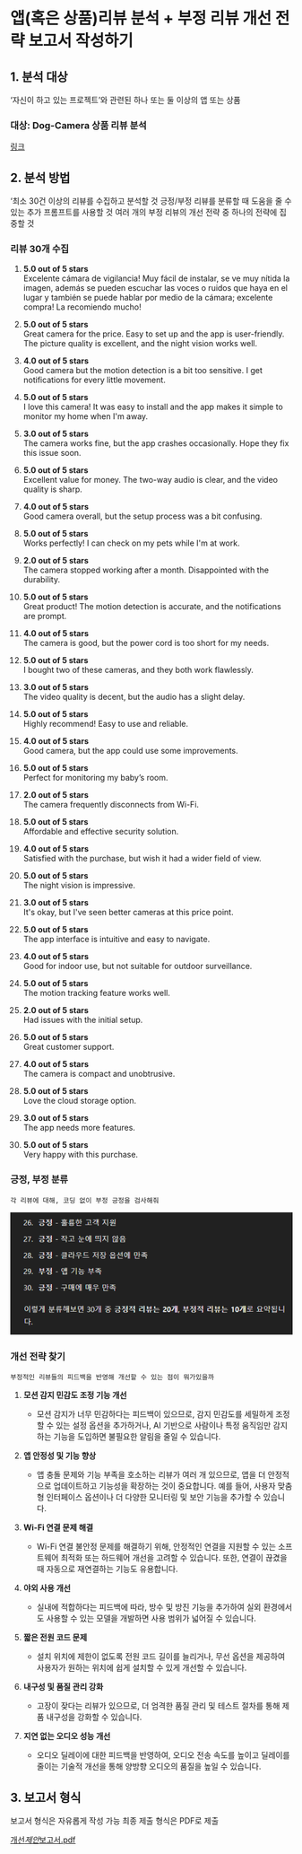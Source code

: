 # 앱(혹은 상품)리뷰 분석 + 부정 리뷰 개선 전략 보고서 작성하기

## 1. 분석 대상

‘자신이 하고 있는 프로젝트’와 관련된 하나 또는 둘 이상의 앱 또는 상품

### 대상: Dog-Camera 상품 리뷰 분석

[링크](https://www.amazon.com/Kasa-Smart-Home-Security-Camera/dp/B08GHX9G5L/ref=sr_1_7?crid=25Z4IJOYDU5CO&dib=eyJ2IjoiMSJ9.AwFzNTMkBHW9y2JXYjD8_BMQndMc1PRq7uvRxA6A98xMyw_O5P5GERZfJZuOVn-2z_royMK7ILI0t0SO--miqvOSWBAyPWwadJCEqQ_y6pw_YNeMuk8V3HzttnF6KRRwkvDP6qFBWKx2PVIsG1TSrcq3F0IhKwwBcxcnfhIyxTr04hD_VKnBi8vwY6iQNNu13lWbVf7iJbC8O0SOVk-6ZXpjY2xaLmFv6FWYGcmmKR7yttJF9itUjDu1EyRZycOylNgrGmiojd2K38NfXAfe9rNe-KuLQnGJuwHzKEQJEHc.J5tHOvwP5MsMmg2Thcc7YZhH_iaCSg1l-Rnxp65Geic&dib_tag=se&keywords=dog&qid=1731439719&sprefix=dog%2Caps%2C146&sr=8-7&th=1)

## 2. 분석 방법

‘최소 30건 이상의 리뷰를 수집하고 분석할 것
긍정/부정 리뷰를 분류할 때 도움을 줄 수 있는 추가 프롬프트를 사용할 것
여러 개의 부정 리뷰의 개선 전략 중 하나의 전략에 집중할 것

### 리뷰 30개 수집

1. **5.0 out of 5 stars**  
   Excelente cámara de vigilancia! Muy fácil de instalar, se ve muy nítida la imagen, además se pueden escuchar las voces o ruidos que haya en el lugar y también se puede hablar por medio de la cámara; excelente compra! La recomiendo mucho!

2. **5.0 out of 5 stars**  
   Great camera for the price. Easy to set up and the app is user-friendly. The picture quality is excellent, and the night vision works well.

3. **4.0 out of 5 stars**  
   Good camera but the motion detection is a bit too sensitive. I get notifications for every little movement.

4. **5.0 out of 5 stars**  
   I love this camera! It was easy to install and the app makes it simple to monitor my home when I'm away.

5. **3.0 out of 5 stars**  
   The camera works fine, but the app crashes occasionally. Hope they fix this issue soon.

6. **5.0 out of 5 stars**  
   Excellent value for money. The two-way audio is clear, and the video quality is sharp.

7. **4.0 out of 5 stars**  
   Good camera overall, but the setup process was a bit confusing.

8. **5.0 out of 5 stars**  
   Works perfectly! I can check on my pets while I'm at work.

9. **2.0 out of 5 stars**  
   The camera stopped working after a month. Disappointed with the durability.

10. **5.0 out of 5 stars**  
    Great product! The motion detection is accurate, and the notifications are prompt.

11. **4.0 out of 5 stars**  
    The camera is good, but the power cord is too short for my needs.

12. **5.0 out of 5 stars**  
    I bought two of these cameras, and they both work flawlessly.

13. **3.0 out of 5 stars**  
    The video quality is decent, but the audio has a slight delay.

14. **5.0 out of 5 stars**  
    Highly recommend! Easy to use and reliable.

15. **4.0 out of 5 stars**  
    Good camera, but the app could use some improvements.

16. **5.0 out of 5 stars**  
    Perfect for monitoring my baby’s room.

17. **2.0 out of 5 stars**  
    The camera frequently disconnects from Wi-Fi.

18. **5.0 out of 5 stars**  
    Affordable and effective security solution.

19. **4.0 out of 5 stars**  
    Satisfied with the purchase, but wish it had a wider field of view.

20. **5.0 out of 5 stars**  
    The night vision is impressive.

21. **3.0 out of 5 stars**  
    It's okay, but I've seen better cameras at this price point.

22. **5.0 out of 5 stars**  
    The app interface is intuitive and easy to navigate.

23. **4.0 out of 5 stars**  
    Good for indoor use, but not suitable for outdoor surveillance.

24. **5.0 out of 5 stars**  
    The motion tracking feature works well.

25. **2.0 out of 5 stars**  
    Had issues with the initial setup.

26. **5.0 out of 5 stars**  
    Great customer support.

27. **4.0 out of 5 stars**  
    The camera is compact and unobtrusive.

28. **5.0 out of 5 stars**  
    Love the cloud storage option.

29. **3.0 out of 5 stars**  
    The app needs more features.

30. **5.0 out of 5 stars**  
    Very happy with this purchase.

### 긍정, 부정 분류

```
각 리뷰에 대해, 코딩 없이 부정 긍정을 검사해줘
```

![alt text](image.png)

### 개선 전략 찾기

```
부정적인 리뷰들의 피드백을 반영해 개선할 수 있는 점이 뭐가있을까
```

1. **모션 감지 민감도 조정 기능 개선**

   - 모션 감지가 너무 민감하다는 피드백이 있으므로, 감지 민감도를 세밀하게 조정할 수 있는 설정 옵션을 추가하거나, AI 기반으로 사람이나 특정 움직임만 감지하는 기능을 도입하면 불필요한 알림을 줄일 수 있습니다.

2. **앱 안정성 및 기능 향상**

   - 앱 충돌 문제와 기능 부족을 호소하는 리뷰가 여러 개 있으므로, 앱을 더 안정적으로 업데이트하고 기능성을 확장하는 것이 중요합니다. 예를 들어, 사용자 맞춤형 인터페이스 옵션이나 더 다양한 모니터링 및 보안 기능을 추가할 수 있습니다.

3. **Wi-Fi 연결 문제 해결**

   - Wi-Fi 연결 불안정 문제를 해결하기 위해, 안정적인 연결을 지원할 수 있는 소프트웨어 최적화 또는 하드웨어 개선을 고려할 수 있습니다. 또한, 연결이 끊겼을 때 자동으로 재연결하는 기능도 유용합니다.

4. **야외 사용 개선**

   - 실내에 적합하다는 피드백에 따라, 방수 및 방진 기능을 추가하여 실외 환경에서도 사용할 수 있는 모델을 개발하면 사용 범위가 넓어질 수 있습니다.

5. **짧은 전원 코드 문제**

   - 설치 위치에 제한이 없도록 전원 코드 길이를 늘리거나, 무선 옵션을 제공하여 사용자가 원하는 위치에 쉽게 설치할 수 있게 개선할 수 있습니다.

6. **내구성 및 품질 관리 강화**

   - 고장이 잦다는 리뷰가 있으므로, 더 엄격한 품질 관리 및 테스트 절차를 통해 제품 내구성을 강화할 수 있습니다.

7. **지연 없는 오디오 성능 개선**
   - 오디오 딜레이에 대한 피드백을 반영하여, 오디오 전송 속도를 높이고 딜레이를 줄이는 기술적 개선을 통해 양방향 오디오의 품질을 높일 수 있습니다.

## 3. 보고서 형식

보고서 형식은 자유롭게 작성 가능
최종 제출 형식은 PDF로 제출

[개선*제안*보고서.pdf](개선_제안_보고서.pdf)
